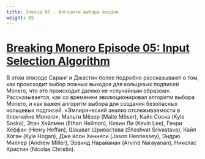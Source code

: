 ```yaml
---
title: Эпизод 05 - Алгоритм выбора входов
weight: 05
---
```


# [Breaking Monero Episode 05: Input Selection Algorithm](https://youtu.be/Sn44ahKxC1E)

В этом эпизоде Саранг и Джастин более подробно рассказывают о том, как происходит выбор ложных выходов для кольцевых подписей Monero, что это происходит далеко не «случайным образом». Рассказывается, как со временем эволюционировал алгоритм выбора Monero, и как важен алгоритм выбора для создания безопасных кольцевых подписей. «Эмпирический анализ отслеживаемости в блокчейне Monero», Мальти Мёзер (Malte Möser), Кайл Соска (Kyle Soska), Этан Хейлмен (Ethan Heilman), Кевин Ли (Kevin Lee), Генри Хеффан (Henry Heffan), Шашват Шривастава (Shashvat Srivastava), Кайл Хоган (Kyle Hogan), Дже	йсон Хеннеси (Jason Hennessey), Эндрю Миллер (Andrew Miller), Эрвинд Нарайанан (Arvind Narayanan), Николас Кристин (Nicolas Christin).
